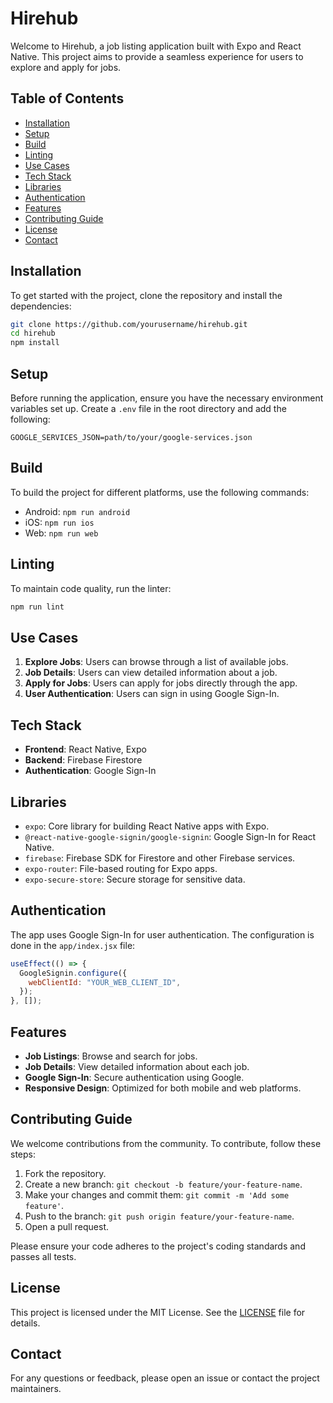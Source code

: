 
# Hirehub

Welcome to Hirehub, a job listing application built with Expo and React Native. This project aims to provide a seamless experience for users to explore and apply for jobs.

## Table of Contents
- [Installation](#installation)
- [Setup](#setup)
- [Build](#build)
- [Linting](#linting)
- [Use Cases](#use-cases)
- [Tech Stack](#tech-stack)
- [Libraries](#libraries)
- [Authentication](#authentication)
- [Features](#features)
- [Contributing Guide](#contributing-guide)
- [License](#license)
- [Contact](#contact)

## Installation

To get started with the project, clone the repository and install the dependencies:

```bash
git clone https://github.com/yourusername/hirehub.git
cd hirehub
npm install
```

## Setup

Before running the application, ensure you have the necessary environment variables set up. Create a `.env` file in the root directory and add the following:

```env
GOOGLE_SERVICES_JSON=path/to/your/google-services.json
```

## Build

To build the project for different platforms, use the following commands:

- Android: `npm run android`
- iOS: `npm run ios`
- Web: `npm run web`

## Linting

To maintain code quality, run the linter:

```bash
npm run lint
```

## Use Cases

1. **Explore Jobs**: Users can browse through a list of available jobs.
2. **Job Details**: Users can view detailed information about a job.
3. **Apply for Jobs**: Users can apply for jobs directly through the app.
4. **User Authentication**: Users can sign in using Google Sign-In.

## Tech Stack

- **Frontend**: React Native, Expo
- **Backend**: Firebase Firestore
- **Authentication**: Google Sign-In

## Libraries

- `expo`: Core library for building React Native apps with Expo.
- `@react-native-google-signin/google-signin`: Google Sign-In for React Native.
- `firebase`: Firebase SDK for Firestore and other Firebase services.
- `expo-router`: File-based routing for Expo apps.
- `expo-secure-store`: Secure storage for sensitive data.

## Authentication

The app uses Google Sign-In for user authentication. The configuration is done in the `app/index.jsx` file:

```javascript
useEffect(() => {
  GoogleSignin.configure({
    webClientId: "YOUR_WEB_CLIENT_ID",
  });
}, []);
```

## Features

- **Job Listings**: Browse and search for jobs.
- **Job Details**: View detailed information about each job.
- **Google Sign-In**: Secure authentication using Google.
- **Responsive Design**: Optimized for both mobile and web platforms.

## Contributing Guide

We welcome contributions from the community. To contribute, follow these steps:

1. Fork the repository.
2. Create a new branch: `git checkout -b feature/your-feature-name`.
3. Make your changes and commit them: `git commit -m 'Add some feature'`.
4. Push to the branch: `git push origin feature/your-feature-name`.
5. Open a pull request.

Please ensure your code adheres to the project's coding standards and passes all tests.

## License

This project is licensed under the MIT License. See the [LICENSE](LICENSE) file for details.

## Contact

For any questions or feedback, please open an issue or contact the project maintainers.